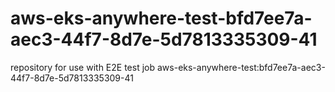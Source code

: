 # aws-eks-anywhere-test-bfd7ee7a-aec3-44f7-8d7e-5d7813335309-41
repository for use with E2E test job aws-eks-anywhere-test:bfd7ee7a-aec3-44f7-8d7e-5d7813335309-41
